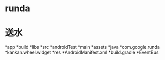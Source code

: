 # runda
送水
====

*app
    *build
    *libs
    *src
        *androidTest
        *main
            *assets
            *java
                *com.google.runda
                *kankan.wheel.widget
                *res
                *AndroidManifest.xml
                *build.gradle
*EventBus
